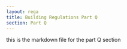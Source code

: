 ```yaml
---
layout: rega
title: Building Regulations Part Q
section: Part Q
---
```




this is the markdown file for the part Q section